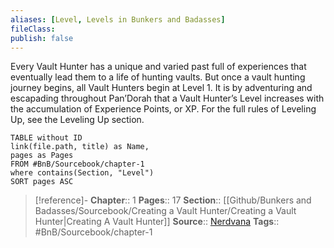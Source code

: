 ```yaml
---
aliases: [Level, Levels in Bunkers and Badasses]
fileClass: 
publish: false
---
```


Every Vault Hunter has a unique and varied past full of experiences that eventually lead them to a life of hunting vaults. But once a vault hunting journey begins, all Vault Hunters begin at Level 1. It is by adventuring and escapading throughout Pan’Dorah that a Vault Hunter’s Level increases with the accumulation of Experience Points, or XP. For the full rules of Leveling Up, see the Leveling Up section.

```dataview
TABLE without ID
link(file.path, title) as Name,
pages as Pages
FROM #BnB/Sourcebook/chapter-1
where contains(Section, "Level")
SORT pages ASC
```


> [!reference]- 
> **Chapter**:: 1
> **Pages**:: 17
> **Section**:: [[Github/Bunkers and Badasses/Sourcebook/Creating a Vault Hunter/Creating a Vault Hunter|Creating A Vault Hunter]]
> **Source**:: [Nerdvana](https://nerdvanagames.com)
> **Tags**:: #BnB/Sourcebook/chapter-1